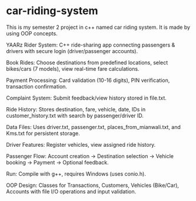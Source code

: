 # car-riding-system
This is my semester 2 project in c++ named car riding system. It  is made by using OOP concepts.

YAARz Rider System: C++ ride-sharing app connecting passengers & drivers with secure login (driver/passenger accounts).

Book Rides: Choose destinations from predefined locations, select bikes/cars (7 models), view real-time fare calculations.

Payment Processing: Card validation (10-16 digits), PIN verification, transaction confirmation.

Complaint System: Submit feedback/view history stored in file.txt.

Ride History: Stores destination, fare, vehicle, date, IDs in customer_history.txt with search by passenger/driver ID.

Data Files: Uses driver.txt, passenger.txt, places_from_mianwali.txt, and Kms.txt for persistent storage.

Driver Features: Register vehicles, view assigned ride history.

Passenger Flow: Account creation → Destination selection → Vehicle booking → Payment → Optional feedback.

Run: Compile with g++, requires Windows (uses conio.h).

OOP Design: Classes for Transactions, Customers, Vehicles (Bike/Car), Accounts with file I/O operations and input validation.

